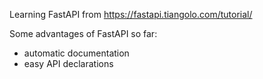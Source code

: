 Learning FastAPI from https://fastapi.tiangolo.com/tutorial/

Some advantages of FastAPI so far:
- automatic documentation
- easy API declarations